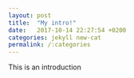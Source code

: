 ```yaml
---
layout: post
title:  "My intro!"
date:   2017-10-14 22:27:54 +0200
categories: jekyll new-cat
permalink: /:categories
---
```


This is an introduction